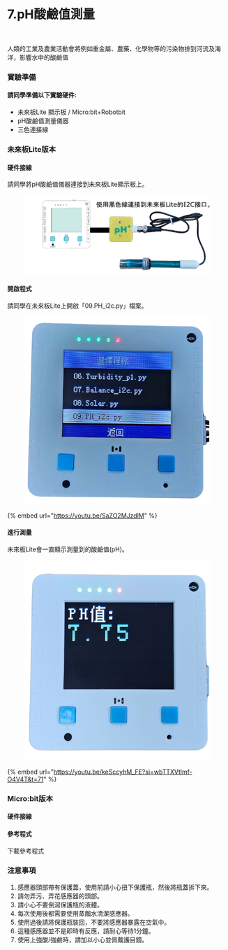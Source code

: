 # 7.pH酸鹼值測量

<figure><img src="https://files.gitbook.com/v0/b/gitbook-x-prod.appspot.com/o/spaces%2F6uJvpXC43onNIIwhMlWo%2Fuploads%2FGyPNdp0KfxcB7sXjSU86%2Fimage.png?alt=media&#x26;token=e59432f7-bf84-41bd-a4ee-47b167b93876" alt=""><figcaption></figcaption></figure>

人類的工業及農業活動會將例如重金屬、農藥、化學物等的污染物排到河流及海洋，影響水中的酸鹼值

### 實驗準備

#### 請同學準備以下實驗硬件:

* 未來板Lite 顯示板 / Micro:bit+Robotbit
* pH酸鹼值測量儀器
* 三色連接線

### 未來板Lite版本

#### 硬件接線

請同學將pH酸鹼值儀器連接到未來板Lite顯示板上。

<figure><img src="../../.gitbook/assets/phplus_wiring.png" alt=""><figcaption></figcaption></figure>

#### 開啟程式

請同學在未來板Lite上開啟「09.PH\_i2c.py」檔案。

<figure><img src="../../.gitbook/assets/phplus_program.png" alt=""><figcaption></figcaption></figure>

{% embed url="https://youtu.be/SaZO2MJzdlM" %}

#### 進行測量

未來板Lite會一直顯示測量到的酸鹼值(pH)。

<figure><img src="../../.gitbook/assets/phplus_display.png" alt=""><figcaption></figcaption></figure>

{% embed url="https://youtu.be/keSccyhM_FE?si=wbTTXVtlmf-O4V4T&t=71" %}

### Micro:bit版本

#### 硬件接線

#### 參考程式

下載參考程式

### 注意事項

1. 感應器頭部帶有保護蓋，使用前請小心扭下保護瓶，然後將瓶蓋拆下來。
2. 請勿弄污、弄花感應器的頭部。
3. 請小心不要倒瀉保護瓶的液體。
4. 每次使用後都需要使用蒸餾水清潔感應器。
5. 使用過後請將保護瓶裝回，不要將感應器暴露在空氣中。
6. 這種感應器並不是即時有反應，請耐心等待1分鐘。
7. 使用上強酸/強鹼時，請加以小心並佩戴護目鏡。
